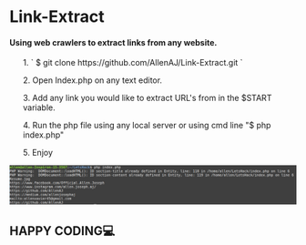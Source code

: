 # Link-Extract
#### Using web crawlers to extract links from any website.
<l>
<ul>1. ` $ git clone https://github.com/AllenAJ/Link-Extract.git `</ul>
  
<ul>2. Open Index.php on any text editor.</ul>
<ul>3. Add any link you would like to extract URL's from in the $START variable.</ul>
<ul>4. Run the php file using any local server or using cmd line "$ php index.php"</ul>
<ul>5. Enjoy</ul>
</l>
<img src="example.png" alt="resize()" style="max-width:100%;">

## HAPPY CODING💻
